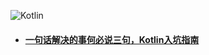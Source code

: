  ![Kotlin](http://upload-images.jianshu.io/upload_images/749674-928bdd03436d2e41.png?imageMogr2/auto-orient/strip%7CimageView2/2/w/1240)
 + #### [一句话解决的事何必说三句，Kotlin入坑指南](http://www.jianshu.com/p/3d2c0c92f545)
 